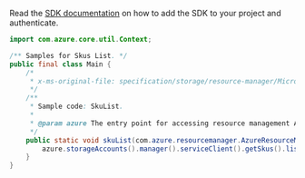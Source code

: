 Read the [SDK documentation](https://github.com/Azure/azure-sdk-for-java/blob/azure-resourcemanager_2.15.0/sdk/resourcemanager/azure-resourcemanager/README.md) on how to add the SDK to your project and authenticate.

```java
import com.azure.core.util.Context;

/** Samples for Skus List. */
public final class Main {
    /*
     * x-ms-original-file: specification/storage/resource-manager/Microsoft.Storage/stable/2021-09-01/examples/SKUList.json
     */
    /**
     * Sample code: SkuList.
     *
     * @param azure The entry point for accessing resource management APIs in Azure.
     */
    public static void skuList(com.azure.resourcemanager.AzureResourceManager azure) {
        azure.storageAccounts().manager().serviceClient().getSkus().list(Context.NONE);
    }
}
```
